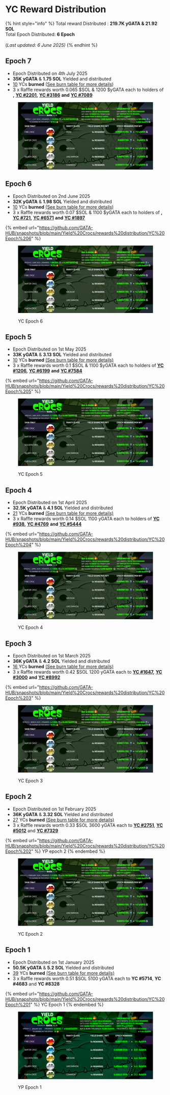 # YC Reward Distribution

{% hint style="info" %}
Total reward Distributed : **219.7K yGATA & 21.92 SOL**\
Total Epoch Distributed:  **6** **Epoch**\
\
(_Last updated: 6 June 2025)_
{% endhint %}

## Epoch 7

* Epoch Distributed on 4th July 2025
* **35K yGATA** & **1.75 SOL** Yielded and distributed
* [10](https://www.mintscan.io/omniflix/tx/467C4ED517F2DDFB2FF293BC1374F3E9E2F5B9753F7C843A071DAC7332F6405E?height=18507468) YCs **burned**  ([See burn table for more details](ycs-assets.md#yield-crocs-burn-info))
* 3 x Raffle rewards worth 0.065 $SOL & 1200 $yGATA each to holders of **,**  [**YC #2201**](https://omniflix.market/c/onftdenom096ab49e894d401c8996913f3ad0d795/2201)**,** [**YC #3186**](https://omniflix.market/c/onftdenom096ab49e894d401c8996913f3ad0d795/3186) **and** [**YC #7089**](https://omniflix.market/c/onftdenom096ab49e894d401c8996913f3ad0d795/7089)

<figure><img src="../../.gitbook/assets/image (109).png" alt=""><figcaption></figcaption></figure>

## Epoch 6

* Epoch Distributed on 2nd June 2025
* **32K yGATA** & **1.98 SOL** Yielded and distributed
* [10](https://www.mintscan.io/omniflix/txs/79D60A87AA5F11996524280F4ACA4345D80762E5FC506892FACCE6D4D71FDC5B) YCs **burned**  [(See burn table for more details)](../yield-paws/yps-assets.md#burned-yps)
* 3 x Raffle rewards worth 0.07 $SOL & 1100 $yGATA each to holders of **,**  [**YC #721**](https://omniflix.market/c/onftdenom096ab49e894d401c8996913f3ad0d795/721)**,** [**YC #6571**](https://omniflix.market/c/onftdenom096ab49e894d401c8996913f3ad0d795/6571) **and** [**YC #1897**](https://omniflix.market/c/onftdenom096ab49e894d401c8996913f3ad0d795/1897)

{% embed url="https://github.com/GATA-HUB/snapshots/blob/main/Yield%20Crocs/rewards%20distribution/YC%20Epoch%206" %}

<figure><img src="../../.gitbook/assets/image (107).png" alt=""><figcaption><p>YC Epoch 6</p></figcaption></figure>

## Epoch 5

* Epoch Distributed on 1st May 2025
* **33K yGATA** & **3.13 SOL** Yielded and distributed
* [10](https://www.mintscan.io/omniflix/tx/91B1E5C36F27D20F0E8434A5AC99F6244DB4ADF938FD073FEEC6800ECBDEF85A) YCs **burned**  [(See burn table for more details)](../yield-paws/yps-assets.md#burned-yps)
* 3 x Raffle rewards worth 0.1 $SOL & 1100 $yGATA each to holders of [**YC #1206**](https://omniflix.market/c/onftdenom096ab49e894d401c8996913f3ad0d795/1206)**,** [**YC #6199**](https://omniflix.market/c/onftdenom096ab49e894d401c8996913f3ad0d795/6199) **and** [**YC #7584**](https://omniflix.market/c/onftdenom096ab49e894d401c8996913f3ad0d795/7584)

{% embed url="https://github.com/GATA-HUB/snapshots/blob/main/Yield%20Crocs/rewards%20distribution/YC%20Epoch%205" %}

<figure><img src="../../.gitbook/assets/image (105).png" alt=""><figcaption><p>YC Epoch 5</p></figcaption></figure>

## Epoch 4

* Epoch Distributed on 1st April 2025
* **32.5K yGATA** & **4.1 SOL** Yielded and distributed
* [21](https://www.mintscan.io/omniflix/tx/B22AE53F23A70F6ADA9A2DA7232E16C2FF732A3531231A8C4E06BAFCD215FB5C) YCs **burned**  [(See burn table for more details)](../yield-paws/yps-assets.md#burned-yps)
* 3 x Raffle rewards worth 0.14 $SOL 1100 yGATA each to holders of [**YC #938**](https://omniflix.market/c/onftdenom096ab49e894d401c8996913f3ad0d795/938)**,** [**YC #4769**](https://omniflix.market/c/onftdenom096ab49e894d401c8996913f3ad0d795/4769) **and** [**YC #5444**](https://omniflix.market/c/onftdenom096ab49e894d401c8996913f3ad0d795/5444)

{% embed url="https://github.com/GATA-HUB/snapshots/blob/main/Yield%20Crocs/rewards%20distribution/YC%20Epoch%204" %}

<figure><img src="../../.gitbook/assets/image (1) (1) (1) (1).png" alt=""><figcaption><p>YC Epoch 4</p></figcaption></figure>

## Epoch 3

* Epoch Distributed on 1st March 2025
* **36K yGATA** & **4.2 SOL** Yielded and distributed
* [16 ](https://www.mintscan.io/omniflix/txs/3016F6BAFE89037B8D3AF780A3D8B8E25FC1EDA2492A593298755449AB72F6F2)YCs **burned**  [(See burn table for more details)](../yield-paws/yps-assets.md#burned-yps)
* 3 x Raffle rewards worth 0.42 $SOL 1200 yGATA each to [**YC #1647**](https://www.mintscan.io/osmosis/tx/B7BFFD8097573EE8E2151A54137B5B6100A1921B755EF32025F2DAE3DAA912B6?height=31489680)**,** [**YC #3000**](https://www.mintscan.io/osmosis/tx/8B939DA32DAB2987C664BCCDB3EB48E0E455DBB16E1BBA096DD4269EDFDA73E7?height=31489737) **and** [**YC #8992**](https://www.mintscan.io/osmosis/tx/4FB53E5199E9B76140AB565C97AF3444E67208BEA44BC457FD17433B5953312A?height=31489786)

{% embed url="https://github.com/GATA-HUB/snapshots/blob/main/Yield%20Crocs/rewards%20distribution/YC%20Epoch%203" %}

<figure><img src="../../.gitbook/assets/image (98).png" alt=""><figcaption><p>YC Epoch 3</p></figcaption></figure>

## Epoch 2

* Epoch Distributed on 1st February 2025
* **36K yGATA** & **3.32 SOL** Yielded and distributed
* [2](https://www.mintscan.io/omniflix/tx/6CF9510CE7A1A3A9A85B740690D3AD9A8AA54563BCA83A616724C46DEBCE774B)[7](https://www.mintscan.io/omniflix/txs/93FA3AF2E21B5135DEA82B0EF7F9BEF31727247F4CFBA16CF107AB14D0C74DED) YCs **burned**  [(See burn table for more details)](../yield-paws/yps-assets.md#burned-yps)
* 3 x Raffle rewards worth 0.33 $SOL 3600 yGATA each to [**YC #2751**](https://www.mintscan.io/osmosis/tx/D1ACF1AB9DFA6277E345F632B743A68E8BAFE5893DE2A915DEC78DF839E90961), [**YC #5012**](https://www.mintscan.io/omniflix/tx/48C7728D7B8FCCCF2D8200B4B3E1137915EAA2FC604B2BD3ED39928FB1AD33EE) and [**YC #73**](https://www.mintscan.io/osmosis/tx/D1F0836E488811AB172CA26EFCC0C640AD6DF7A18027D542CBE4D65819F5A595)[**29**](https://www.mintscan.io/omniflix/tx/0B89490A4C0D0F41C568643E41A1A549DF02A068A067FCCB370B22D11FD7F701)

{% embed url="https://github.com/GATA-HUB/snapshots/blob/main/Yield%20Crocs/rewards%20distribution/YC%20Epoch%202" %}
YP epoch 2
{% endembed %}

<figure><img src="../../.gitbook/assets/image (96).png" alt=""><figcaption><p>YC Epoch 2</p></figcaption></figure>

## Epoch 1

* Epoch Distributed on 1st January 2025
* **50.5K yGATA** & **5.2 SOL** Yielded and distributed
* [3](https://www.mintscan.io/omniflix/txs/808444D570FDB8B3F1F8962A3CB43B1FD550F969AC73B65F3EF1301498766FFA)[9](https://www.mintscan.io/omniflix/txs/74D20C57541FFFAE8BB8838C63E44DEA480D85DD15105B6F8FE709F070BB0BDF) YCs **burned**  [(See burn table for more details)](../yield-paws/yps-assets.md#burned-yps)
* 3 x Raffle rewards worth 0.51 $SOL 5100 yGATA each to **YC #5714**, **YC #4683** and **YC #8328**

{% embed url="https://github.com/GATA-HUB/snapshots/blob/main/Yield%20Crocs/rewards%20distribution/YC%20Epoch%201" %}
YC Epoch 1
{% endembed %}

<figure><img src="../../.gitbook/assets/image (93).png" alt=""><figcaption><p>YP Epoch 1</p></figcaption></figure>
